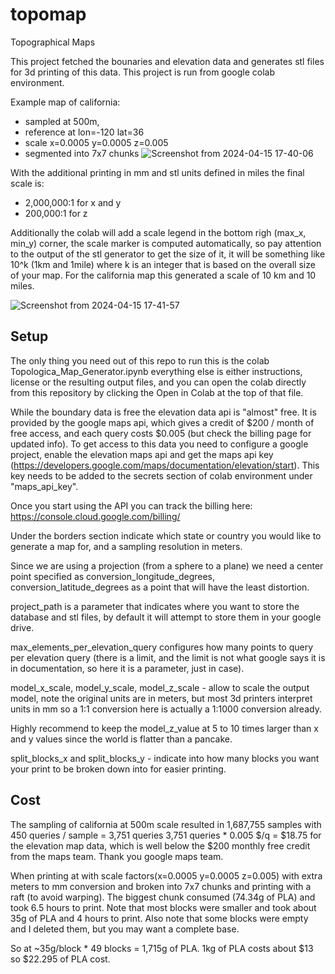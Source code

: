 # topomap

Topographical Maps

This project fetched the bounaries and elevation data and generates stl files for 3d printing of this data.
This project is run from google colab environment.

Example map of california:
* sampled at 500m, 
* reference at lon=-120 lat=36 
* scale x=0.0005 y=0.0005 z=0.005
* segmented into 7x7 chunks
![Screenshot from 2024-04-15 17-40-06](https://github.com/puchkarev/topomap/assets/28606823/7c744d45-266b-485d-a166-4b5216cc0bd0)

With the additional printing in mm and stl units defined in miles the final scale is:
* 2,000,000:1 for x and y
* 200,000:1 for z

Additionally the colab will add a scale legend in the bottom righ (max_x, min_y) corner, the scale marker is
computed automatically, so pay attention to the output of the stl generator to get the size of it,
it will be something like 10^k (1km and 1mile) where k is an integer that is based on the overall
size of your map. For the california map this generated a scale of 10 km and 10 miles.

![Screenshot from 2024-04-15 17-41-57](https://github.com/puchkarev/topomap/assets/28606823/cfc987be-af3f-4a0a-91e8-8b30e8a2b055)

## Setup

The only thing you need out of this repo to run this is the colab Topologica_Map_Generator.ipynb everything
else is either instructions, license or the resulting output files, and you can open the colab directly from
this repository by clicking the Open in Colab at the top of that file.

While the boundary data is free the elevation data api is "almost" free. It is provided by the google maps api,
which gives a credit of $200 / month of free access, and each query costs $0.005 (but check the billing page
for updated info). To get access to this data you need to configure a google project, enable the elevation maps
api and get the maps api key (https://developers.google.com/maps/documentation/elevation/start).
This key needs to be added to the secrets section of colab environment under "maps_api_key".

Once you start using the API you can track the billing here: https://console.cloud.google.com/billing/

Under the borders section indicate which state or country you would like to generate a map for, and a
sampling resolution in meters.

Since we are using a projection (from a sphere to a plane) we need a center point specified as
conversion_longitude_degrees, conversion_latitude_degrees as a point that will have the least distortion.

project_path is a parameter that indicates where you want to store the database and stl files, by default it will
attempt to store them in your google drive.

max_elements_per_elevation_query configures how many points to query per elevation query (there is a limit, and
the limit is not what google says it is in documentation, so here it is a parameter, just in case).

model_x_scale, model_y_scale, model_z_scale - allow to scale the output model, note the original units are in meters,
but most 3d printers interpret units in mm so a 1:1 conversion here is actually a 1:1000 conversion already.

Highly recommend to keep the model_z_value at 5 to 10 times larger than x and y values since the world is flatter
than a pancake.

split_blocks_x and split_blocks_y - indicate into how many blocks you want your print to be broken down into for
easier printing.

## Cost

The sampling of california at 500m scale resulted in 1,687,755 samples with 450 queries / sample = 3,751 queries
3,751 queries * 0.005 $/q = $18.75 for the elevation map data, which is well below the $200 monthly free credit
from the maps team. Thank you google maps team.

When printing at with scale factors(x=0.0005 y=0.0005 z=0.005) with extra meters to mm conversion and broken
into 7x7 chunks and printing with a raft (to avoid warping). The biggest chunk consumed (74.34g of PLA) and
took 6.5 hours to print. Note that most blocks were smaller and took about 35g of PLA and 4 hours to print.
Also note that some blocks were empty and I deleted them, but you may want a complete base.

So at ~35g/block * 49 blocks = 1,715g of PLA. 1kg of PLA costs about $13 so $22.295 of PLA cost.
